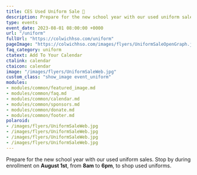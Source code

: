 ```yaml
---
title: CES Used Uniform Sale 👕
description: Prepare for the new school year with our used uniform sales. 
type: events
event_date: 2023-08-01 08:00:00 +0000
url: "/uniform"
fullUrl: "https://colwichhso.com/uniform"
pageImage: "https://colwichhso.com/images/flyers/UniformSaleOpenGraph.jpg"
faq_category: uniform
ctatext: Add To Your Calendar
ctalink: calendar
ctaicon: calendar
image: "/images/flyers/UniformSaleWeb.jpg"
custom_class: "show_image event_uniform"
modules:
- modules/common/featured_image.md
- modules/common/faq.md
- modules/common/calendar.md
- modules/common/sponsors.md
- modules/common/donate.md
- modules/common/footer.md
polaroid: 
- /images/flyers/UniformSaleWeb.jpg
- /images/flyers/UniformSaleWeb.jpg
- /images/flyers/UniformSaleWeb.jpg
- /images/flyers/UniformSaleWeb.jpg
---
```

Prepare for the new school year with our used uniform sales. Stop by during enrollment on **August 1st**, from **8am** to **6pm**, to shop used uniforms.